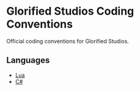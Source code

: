 
# Glorified Studios Coding Conventions

Official coding conventions for Glorified Studios.

## Languages

- [Lua](Lua)
- [C#](C#)
